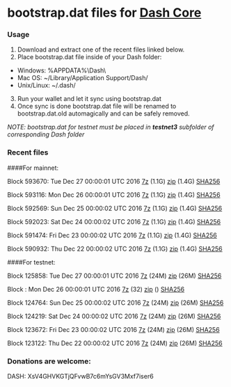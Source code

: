 # bootstrap.dat files for [Dash Core](https://www.dash.org)

### Usage

1. Download and extract one of the recent files linked below.
2. Place bootstrap.dat file inside of your Dash folder:
 - Windows: %APPDATA%\Dash\
 - Mac OS: ~/Library/Application Support/Dash/
 - Unix/Linux: ~/.dash/
3. Run your wallet and let it sync using bootstrap.dat
4. Once sync is done bootstrap.dat file will be renamed to bootstrap.dat.old automagically and can be safely removed.

_NOTE: bootstrap.dat for testnet must be placed in **testnet3** subfolder of corresponding Dash folder_

### Recent files

####For mainnet:

Block 593670: Tue Dec 27 00:00:01 UTC 2016 [7z](https://transfer.sh/13GHMZ/bootstrap.dat.20161227.7z) (1.1G) [zip](https://transfer.sh/vfCfO/bootstrap.dat.20161227.zip) (1.4G) [SHA256](https://transfer.sh/8FHBr/sha256.txt)

Block 593116: Mon Dec 26 00:00:01 UTC 2016 [7z](https://transfer.sh/x4NaP/bootstrap.dat.20161226.7z) (1.1G) [zip](https://transfer.sh/hnHos/bootstrap.dat.20161226.zip) (1.4G) [SHA256](https://transfer.sh/WhSVz/sha256.txt)

Block 592569: Sun Dec 25 00:00:02 UTC 2016 [7z](https://transfer.sh/dIg7P/bootstrap.dat.20161225.7z) (1.1G) [zip](https://transfer.sh/ApqzD/bootstrap.dat.20161225.zip) (1.4G) [SHA256](https://transfer.sh/12JaRi/sha256.txt)

Block 592023: Sat Dec 24 00:00:02 UTC 2016 [7z](https://transfer.sh/hEC7e/bootstrap.dat.20161224.7z) (1.1G) [zip](https://transfer.sh/bBytb/bootstrap.dat.20161224.zip) (1.4G) [SHA256](https://transfer.sh/e1f3H/sha256.txt)

Block 591474: Fri Dec 23 00:00:02 UTC 2016 [7z](https://transfer.sh/k6yke/bootstrap.dat.20161223.7z) (1.1G) [zip](https://transfer.sh/164BiL/bootstrap.dat.20161223.zip) (1.4G) [SHA256](https://transfer.sh/oguBn/sha256.txt)

Block 590932: Thu Dec 22 00:00:02 UTC 2016 [7z](https://transfer.sh/kNq5m/bootstrap.dat.20161222.7z) (1.1G) [zip](https://transfer.sh/J0kv7/bootstrap.dat.20161222.zip) (1.4G) [SHA256](https://transfer.sh/eYydf/sha256.txt)

####For testnet:

Block 125858: Tue Dec 27 00:00:01 UTC 2016 [7z](https://transfer.sh/159mRe/bootstrap.dat.20161227.7z) (24M) [zip](https://transfer.sh/X4t28/bootstrap.dat.20161227.zip) (26M) [SHA256](https://transfer.sh/klZea/sha256.txt)

Block : Mon Dec 26 00:00:01 UTC 2016 [7z](https://transfer.sh/S9zUm/bootstrap.dat.20161226.7z) (32) [zip]() () [SHA256](https://transfer.sh/zwj2j/sha256.txt)

Block 124764: Sun Dec 25 00:00:02 UTC 2016 [7z](https://transfer.sh/U1x1g/bootstrap.dat.20161225.7z) (24M) [zip](https://transfer.sh/ggbnq/bootstrap.dat.20161225.zip) (26M) [SHA256](https://transfer.sh/ODdsm/sha256.txt)

Block 124219: Sat Dec 24 00:00:02 UTC 2016 [7z](https://transfer.sh/vRl8U/bootstrap.dat.20161224.7z) (24M) [zip](https://transfer.sh/OvABG/bootstrap.dat.20161224.zip) (26M) [SHA256](https://transfer.sh/8KKuh/sha256.txt)

Block 123672: Fri Dec 23 00:00:02 UTC 2016 [7z](https://transfer.sh/jYCmt/bootstrap.dat.20161223.7z) (24M) [zip](https://transfer.sh/VWw9X/bootstrap.dat.20161223.zip) (26M) [SHA256](https://transfer.sh/4p1N2/sha256.txt)

Block 123122: Thu Dec 22 00:00:02 UTC 2016 [7z](https://transfer.sh/qRA5A/bootstrap.dat.20161222.7z) (24M) [zip](https://transfer.sh/OYUpF/bootstrap.dat.20161222.zip) (26M) [SHA256](https://transfer.sh/bbLiU/sha256.txt)

### Donations are welcome:

DASH: XsV4GHVKGTjQFvwB7c6mYsGV3Mxf7iser6

